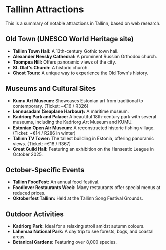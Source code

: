 # Tallinn Attractions

This is a summary of notable attractions in Tallinn, based on web research.

## Old Town (UNESCO World Heritage site)

*   **Tallinn Town Hall:** A 13th-century Gothic town hall.
*   **Alexander Nevsky Cathedral:** A prominent Russian Orthodox church.
*   **Toompea Hill:** Offers panoramic views of the city.
*   **St. Olaf's Church:** A historic church.
*   **Ghost Tours:** A unique way to experience the Old Town's history.

## Museums and Cultural Sites

*   **Kumu Art Museum:** Showcases Estonian art from traditional to contemporary. (Ticket: ~€16 / R326)
*   **Lennusadam (Seaplane Harbour):** A maritime museum.
*   **Kadriorg Park and Palace:** A beautiful 18th-century park with several museums, including the Kadriorg Art Museum and KUMU.
*   **Estonian Open Air Museum:** A reconstructed historic fishing village. (Ticket: ~€14 / R286 in winter)
*   **Tallinn TV Tower:** The tallest building in Estonia, offering panoramic views. (Ticket: ~€18 / R367)
*   **Great Guild Hall:** Featuring an exhibition on the Hanseatic League in October 2025.

## October-Specific Events

*   **Tallinn FoodFest:** An annual food festival.
*   **Foodlover Restaurants Week:** Many restaurants offer special menus at reduced prices.
*   **Oktoberfest Tallinn:** Held at the Tallinn Song Festival Grounds.

## Outdoor Activities

*   **Kadriorg Park:** Ideal for a relaxing stroll amidst autumn colours.
*   **Lahemaa National Park:** A day trip to see forests, bogs, and coastal areas.
*   **Botanical Gardens:** Featuring over 8,000 species.
